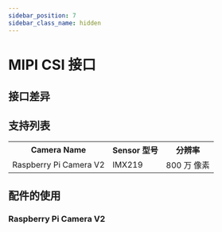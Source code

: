 ```yaml
---
sidebar_position: 7
sidebar_class_name: hidden
---
```


# MIPI CSI 接口

## 接口差异

## 支持列表

  <table>
    <tr>
      <th>Camera Name</th>
      <th>Sensor 型号</th>
      <th>分辨率</th>
    </tr>
    <tr>
      <td>Raspberry Pi Camera V2</td>
      <td>IMX219</td>
      <td>800 万 像素</td>
    </tr>
  </table>

## 配件的使用

###  Raspberry Pi Camera V2
